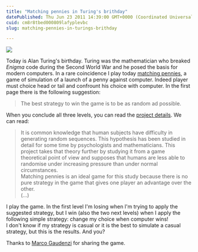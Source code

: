 ```yaml
---
title: "Matching pennies in Turing's brithday"
datePublished: Thu Jun 23 2011 14:39:00 GMT+0000 (Coordinated Universal Time)
cuid: cm8r8tbed000809lafyplevbc
slug: matching-pennies-in-turings-brithday

---
```



![](https://cdn.hashnode.com/res/hashnode/image/upload/v1743073259002/a8953cc4-616e-45fd-b0b9-afa6f4ebe67e.jpeg)

Today is Alan Turing's birthday. Turing was the mathematician who breaked _Enigma_ code during the Second World War and he posed the basis for modern computers. In a rare coincidence I play today [matching pennies](http://matchingpennies.co.uk/), a game of simulation of a launch of a penny against computer. Indeed player must choice head or tail and confrount his choice with computer. In the first page there is the following suggestion:  

> The best strategy to win the game is to be as random ad possible.

When you conclude all three levels, you can read the [project details](http://www.matchingpennies.co.uk/ProjectDetails.htm). We can read:  

> It is common knowledge that human subjects have difficulty in generating random sequences. This hypothesis has been studied in detail for some time by psychologists and mathematicians. This project takes that theory further by studying it from a game theoretical point of view and supposes that humans are less able to randomise under increasing pressure than under normal circumstances.  
> Matching pennies is an ideal game for this study because there is no pure strategy in the game that gives one player an advantage over the other.  
> (...)

I play the game. In the first level I'm losing when I'm trying to apply the suggested strategy, but I win (also the two next levels) when I apply the following simple strategy: change my choice when computer wins!  
I don't know if my strategy is casual or it is the best to simulate a casual strategy, but this is the results. And you?  
  
Thanks to [Marco Gaudenzi](http://twitter.com/#!/Gaudo) for sharing the game.